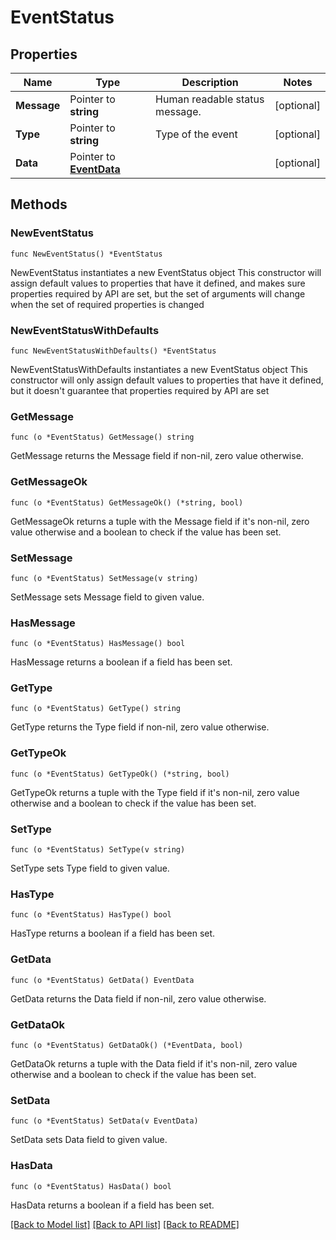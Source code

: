 # EventStatus

## Properties

Name | Type | Description | Notes
------------ | ------------- | ------------- | -------------
**Message** | Pointer to **string** | Human readable status message. | [optional] 
**Type** | Pointer to **string** | Type of the event | [optional] 
**Data** | Pointer to [**EventData**](EventData.md) |  | [optional] 

## Methods

### NewEventStatus

`func NewEventStatus() *EventStatus`

NewEventStatus instantiates a new EventStatus object
This constructor will assign default values to properties that have it defined,
and makes sure properties required by API are set, but the set of arguments
will change when the set of required properties is changed

### NewEventStatusWithDefaults

`func NewEventStatusWithDefaults() *EventStatus`

NewEventStatusWithDefaults instantiates a new EventStatus object
This constructor will only assign default values to properties that have it defined,
but it doesn't guarantee that properties required by API are set

### GetMessage

`func (o *EventStatus) GetMessage() string`

GetMessage returns the Message field if non-nil, zero value otherwise.

### GetMessageOk

`func (o *EventStatus) GetMessageOk() (*string, bool)`

GetMessageOk returns a tuple with the Message field if it's non-nil, zero value otherwise
and a boolean to check if the value has been set.

### SetMessage

`func (o *EventStatus) SetMessage(v string)`

SetMessage sets Message field to given value.

### HasMessage

`func (o *EventStatus) HasMessage() bool`

HasMessage returns a boolean if a field has been set.

### GetType

`func (o *EventStatus) GetType() string`

GetType returns the Type field if non-nil, zero value otherwise.

### GetTypeOk

`func (o *EventStatus) GetTypeOk() (*string, bool)`

GetTypeOk returns a tuple with the Type field if it's non-nil, zero value otherwise
and a boolean to check if the value has been set.

### SetType

`func (o *EventStatus) SetType(v string)`

SetType sets Type field to given value.

### HasType

`func (o *EventStatus) HasType() bool`

HasType returns a boolean if a field has been set.

### GetData

`func (o *EventStatus) GetData() EventData`

GetData returns the Data field if non-nil, zero value otherwise.

### GetDataOk

`func (o *EventStatus) GetDataOk() (*EventData, bool)`

GetDataOk returns a tuple with the Data field if it's non-nil, zero value otherwise
and a boolean to check if the value has been set.

### SetData

`func (o *EventStatus) SetData(v EventData)`

SetData sets Data field to given value.

### HasData

`func (o *EventStatus) HasData() bool`

HasData returns a boolean if a field has been set.


[[Back to Model list]](../README.md#documentation-for-models) [[Back to API list]](../README.md#documentation-for-api-endpoints) [[Back to README]](../README.md)


